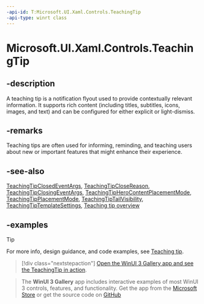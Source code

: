 ```yaml
---
-api-id: T:Microsoft.UI.Xaml.Controls.TeachingTip
-api-type: winrt class
---
```


# Microsoft.UI.Xaml.Controls.TeachingTip

<!--
public class TeachingTip : Windows.UI.Xaml.Controls.ContentControl
-->

## -description

A teaching tip is a notification flyout used to provide contextually relevant information. It supports rich content (including titles, subtitles, icons, images, and text) and can be configured for either explicit or light-dismiss.

## -remarks

Teaching tips are often used for informing, reminding, and teaching users about new or important features that might enhance their experience.

## -see-also

[TeachingTipClosedEventArgs](teachingtipclosedeventargs.md), [TeachingTipCloseReason](teachingtipclosereason.md), [TeachingTipClosingEventArgs](teachingtipclosingeventargs.md), [TeachingTipHeroContentPlacementMode](teachingtipherocontentplacementmode.md), [TeachingTipPlacementMode](teachingtipplacementmode.md), [TeachingTipTailVisibility](teachingtiptailvisibility.md), [TeachingTipTemplateSettings](teachingtiptemplatesettings.md), [Teaching tip overview](/windows/apps/design/controls/dialogs-and-flyouts/teaching-tip)

## -examples

> [!TIP]
> For more info, design guidance, and code examples, see [Teaching tip](/windows/apps/design/controls/dialogs-and-flyouts/teaching-tip).

> [!div class="nextstepaction"]
> [Open the WinUI 3 Gallery app and see the TeachingTip in action](winui3gallery:/item/TeachingTip).

> The **WinUI 3 Gallery** app includes interactive examples of most WinUI 3 controls, features, and functionality. Get the app from the [Microsoft Store](https://www.microsoft.com/store/productId/9P3JFPWWDZRC) or get the source code on [GitHub](https://github.com/microsoft/WinUI-Gallery)

